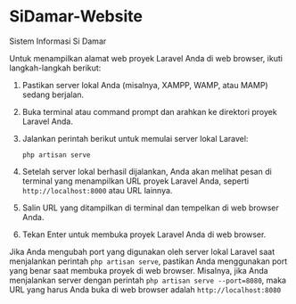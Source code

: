 # SiDamar-Website
 Sistem Informasi Si Damar

Untuk menampilkan alamat web proyek Laravel Anda di web browser, ikuti langkah-langkah berikut:

1. Pastikan server lokal Anda (misalnya, XAMPP, WAMP, atau MAMP) sedang berjalan.

2. Buka terminal atau command prompt dan arahkan ke direktori proyek Laravel Anda.

3. Jalankan perintah berikut untuk memulai server lokal Laravel:
   ```
   php artisan serve
   ```

4. Setelah server lokal berhasil dijalankan, Anda akan melihat pesan di terminal yang menampilkan URL proyek Laravel Anda, seperti `http://localhost:8000` atau URL lainnya.

5. Salin URL yang ditampilkan di terminal dan tempelkan di web browser Anda.

6. Tekan Enter untuk membuka proyek Laravel Anda di web browser.

Jika Anda mengubah port yang digunakan oleh server lokal Laravel saat menjalankan perintah `php artisan serve`, pastikan Anda menggunakan port yang benar saat membuka proyek di web browser. Misalnya, jika Anda menjalankan server dengan perintah `php artisan serve --port=8080`, maka URL yang harus Anda buka di web browser adalah `http://localhost:8080`
